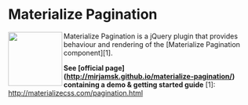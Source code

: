 # Materialize Pagination

<p align="left">
  <img src="/../screenshots/screenshot_2.png?raw=true" height="110px" align="left">
</p>

Materialize Pagination is a jQuery plugin that provides behaviour and  rendering of the [Materialize Pagination component][1].

**See [official page] (http://mirjamsk.github.io/materialize-pagination/) containing a demo & getting started guide**
[1]: http://materializecss.com/pagination.html
